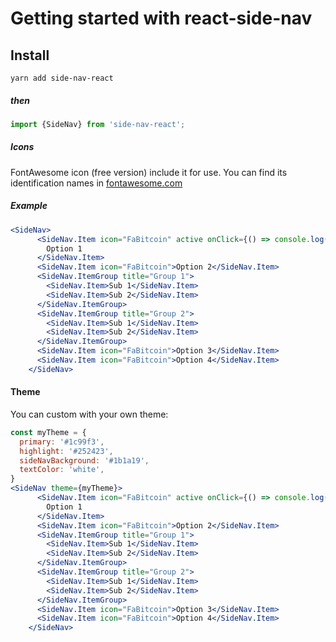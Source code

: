 # Getting started with react-side-nav

## Install

`yarn add side-nav-react`

##### then
```js
import {SideNav} from 'side-nav-react';
```

##### Icons

FontAwesome icon (free version) include it for use. You can find its identification names
in [fontawesome.com](https://fontawesome.com/icons?d=gallery)


##### Example

```jsx
<SideNav>
      <SideNav.Item icon="FaBitcoin" active onClick={() => console.log('clicked')}>
        Option 1
      </SideNav.Item>
      <SideNav.Item icon="FaBitcoin">Option 2</SideNav.Item>
      <SideNav.ItemGroup title="Group 1">
        <SideNav.Item>Sub 1</SideNav.Item>
        <SideNav.Item>Sub 2</SideNav.Item>
      </SideNav.ItemGroup>
      <SideNav.ItemGroup title="Group 2">
        <SideNav.Item>Sub 1</SideNav.Item>
        <SideNav.Item>Sub 2</SideNav.Item>
      </SideNav.ItemGroup>
      <SideNav.Item icon="FaBitcoin">Option 3</SideNav.Item>
      <SideNav.Item icon="FaBitcoin">Option 4</SideNav.Item>
    </SideNav>
```
#### Theme

You can custom with your own theme:

```jsx
const myTheme = {
  primary: '#1c99f3',
  highlight: '#252423',
  sideNavBackground: '#1b1a19',
  textColor: 'white',
}
<SideNav theme={myTheme}>
      <SideNav.Item icon="FaBitcoin" active onClick={() => console.log('clicked')}>
        Option 1
      </SideNav.Item>
      <SideNav.Item icon="FaBitcoin">Option 2</SideNav.Item>
      <SideNav.ItemGroup title="Group 1">
        <SideNav.Item>Sub 1</SideNav.Item>
        <SideNav.Item>Sub 2</SideNav.Item>
      </SideNav.ItemGroup>
      <SideNav.ItemGroup title="Group 2">
        <SideNav.Item>Sub 1</SideNav.Item>
        <SideNav.Item>Sub 2</SideNav.Item>
      </SideNav.ItemGroup>
      <SideNav.Item icon="FaBitcoin">Option 3</SideNav.Item>
      <SideNav.Item icon="FaBitcoin">Option 4</SideNav.Item>
    </SideNav>
```
